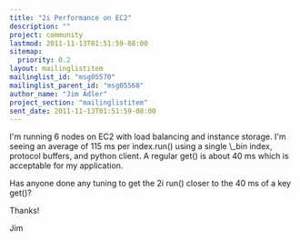 ```yaml
---
title: "2i Performance on EC2"
description: ""
project: community
lastmod: 2011-11-13T01:51:59-08:00
sitemap:
  priority: 0.2
layout: mailinglistitem
mailinglist_id: "msg05570"
mailinglist_parent_id: "msg05568"
author_name: "Jim Adler"
project_section: "mailinglistitem"
sent_date: 2011-11-13T01:51:59-08:00
---
```



I'm running 6 nodes on EC2 with load balancing and instance storage. I'm
seeing an average of 115 ms per index.run() using a single \\_bin index,
protocol buffers, and python client. A regular get() is about 40 ms which
is acceptable for my application.

Has anyone done any tuning to get the 2i run() closer to the 40 ms of a key
get()?

Thanks!

Jim
